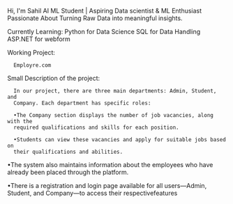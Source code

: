 Hi, I'm Sahil
AI ML Student | Aspiring Data scientist & ML Enthusiast Passionate About Turning Raw Data into meaningful insights.

Currently Learning:
  Python for Data Science
  SQL for Data Handling
  ASP.NET for webform

Working Project:

      Employre.com

Small Description of the project:

      In our project, there are three main departments: Admin, Student, and 
      Company. Each department has specific roles:

      •The Company section displays the number of job vacancies, along with the 
      required qualifications and skills for each position. 

      •Students can view these vacancies and apply for suitable jobs based on 
      their qualifications and abilities.

   •The system also maintains information about the employees who have 
    already been placed through the platform.

 •There is a registration and login page available for all users—Admin, 
Student, and Company—to access their respectivefeatures
  
